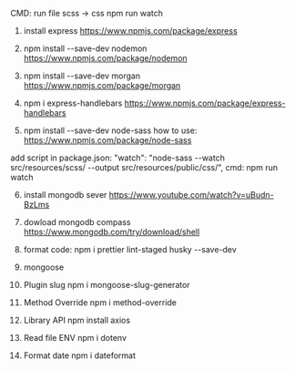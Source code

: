CMD: run file scss -> css
npm run watch

1. install express
https://www.npmjs.com/package/express

2.  npm install --save-dev nodemon
https://www.npmjs.com/package/nodemon

3. npm install --save-dev morgan
https://www.npmjs.com/package/morgan

4.  npm i express-handlebars
https://www.npmjs.com/package/express-handlebars

5. npm install --save-dev node-sass
how to use: https://www.npmjs.com/package/node-sass

add script in package.json: 
"watch": "node-sass --watch src/resources/scss/ --output src/resources/public/css/",
cmd: npm run watch


6. install mongodb sever
https://www.youtube.com/watch?v=uBudn-BzLms

7. dowload mongodb compass
https://www.mongodb.com/try/download/shell


8. format code:
npm i prettier lint-staged husky --save-dev


9. mongoose

10. Plugin slug
npm i mongoose-slug-generator


11. Method Override
npm i method-override


12. Library API 
npm install axios 

13. Read file ENV
npm i dotenv

14. Format date
npm i dateformat
